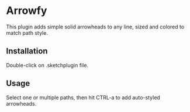 # Arrowfy
This plugin adds simple solid arrowheads to any line, sized and colored to match path style.

## Installation
Double-click on .sketchplugin file.

## Usage
Select one or multiple paths, then hit CTRL-a to add auto-styled arrowheads.
